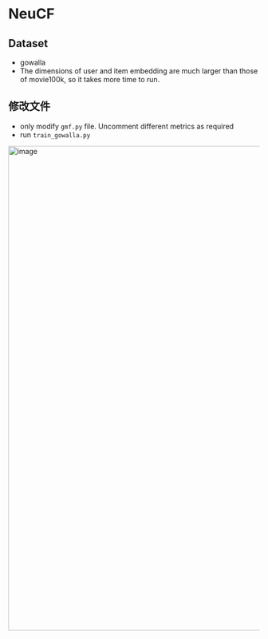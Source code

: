 # NeuCF

## Dataset
- gowalla
- The dimensions of user and item embedding are much larger than those of movie100k, so it takes more time to run.


## 修改文件
- only modify `gmf.py` file. Uncomment different metrics as required
- run `train_gowalla.py`
<img width="972" alt="image" src="https://github.com/dogeeelin/NeuCF/assets/120708262/2bf15ded-f17c-4b1c-bf08-dc4f493d118c">

